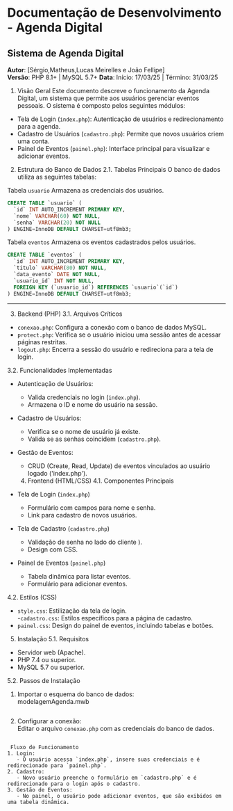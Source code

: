 # Documentação de Desenvolvimento - Agenda Digital

## Sistema de Agenda Digital
**Autor**: [Sérgio,Matheus,Lucas Meirelles e João Fellipe]  
**Versão**: PHP 8.1+ | MySQL 5.7+ 
**Data**: Início: 17/03/25 | Término: 31/03/25  


 1. Visão Geral
Este documento descreve o funcionamento da Agenda Digital, um sistema que permite aos usuários gerenciar eventos pessoais. O sistema é composto pelos seguintes módulos:  
- Tela de Login (`index.php`): Autenticação de usuários e redirecionamento para a agenda.  
- Cadastro de Usuários (`cadastro.php`): Permite que novos usuários criem uma conta.  
- Painel de Eventos (`painel.php`): Interface principal para visualizar e adicionar eventos.  


 2. Estrutura do Banco de Dados
 2.1. Tabelas Principais
O banco de dados utiliza as seguintes tabelas:  

 Tabela `usuario`
Armazena as credenciais dos usuários.  
```sql
CREATE TABLE `usuario` (
  `id` INT AUTO_INCREMENT PRIMARY KEY,
  `nome` VARCHAR(60) NOT NULL,
  `senha` VARCHAR(20) NOT NULL
) ENGINE=InnoDB DEFAULT CHARSET=utf8mb3;
```
 Tabela `eventos`
Armazena os eventos cadastrados pelos usuários.  
```sql
CREATE TABLE `eventos` (
  `id` INT AUTO_INCREMENT PRIMARY KEY,
  `titulo` VARCHAR(80) NOT NULL,
  `data_evento` DATE NOT NULL,
  `usuario_id` INT NOT NULL,
  FOREIGN KEY (`usuario_id`) REFERENCES `usuario`(`id`)
) ENGINE=InnoDB DEFAULT CHARSET=utf8mb3;
```

---

 3. Backend (PHP)
 3.1. Arquivos Críticos
- `conexao.php`: Configura a conexão com o banco de dados MySQL.  
- `protect.php`: Verifica se o usuário iniciou uma sessão antes de acessar páginas restritas.  
- `logout.php`: Encerra a sessão do usuário e redireciona para a tela de login.  

 3.2. Funcionalidades Implementadas
- Autenticação de Usuários:  
  - Valida credenciais no login (`index.php`).  
  - Armazena o ID e nome do usuário na sessão.  
- Cadastro de Usuários:  
  - Verifica se o nome de usuário já existe.  
  - Valida se as senhas coincidem (`cadastro.php`).  
- Gestão de Eventos:  
  - CRUD (Create, Read, Update) de eventos vinculados ao usuário logado ('index.php').  

   4. Frontend (HTML/CSS)
 4.1. Componentes Principais
- Tela de Login (`index.php`) 
  - Formulário com campos para nome e senha.  
  - Link para cadastro de novos usuários.  
- Tela de Cadastro (`cadastro.php`)
  - Validação de senha no lado do cliente ).  
  - Design com CSS.  
- Painel de Eventos (`painel.php`)
  - Tabela dinâmica para listar eventos.  
  - Formulário para adicionar eventos.  

 4.2. Estilos (CSS)
- `style.css`: Estilização da tela de login.  
-`cadastro.css`: Estilos específicos para a página de cadastro.  
- `painel.css`: Design do painel de eventos, incluindo tabelas e botões.  



 5. Instalação
 5.1. Requisitos
- Servidor web (Apache).  
- PHP 7.4 ou superior.  
- MySQL 5.7 ou superior.  

 5.2. Passos de Instalação
1. Importar o esquema do banco de dados:  
   modelagemAgenda.mwb
   ```
2. Configurar a conexão:  
   Editar o arquivo `conexao.php` com as credenciais do banco de dados.  


~~~~~~~~~~~~~~~~~~~~~~~~~~~~~~~~~~~~~~~~~~~~~~~~~~~~~~~~~~~~~~~~~~~~~~~~~~~~~~~~~~~~~~~~~~~~~~~~~~~~~~~~~~~~~~~~~~~~~~~~~~~~~~~~~~~~~~~~~~~~~~~~~~~~~~~~~~~~

 Fluxo de Funcionamento
1. Login:  
   - O usuário acessa `index.php`, insere suas credenciais e é redirecionado para `painel.php`.  
2. Cadastro:  
   - Novo usuário preenche o formulário em `cadastro.php` e é redirecionado para o login após o cadastro.  
3. Gestão de Eventos:  
   - No painel, o usuário pode adicionar eventos, que são exibidos em uma tabela dinâmica.  

~~~~~~~~~~~~~~~~~~~~~~~~~~~~~~~~~~~~~~~~~~~~~~~~~~~~~~~~~~~~~~~~~~~~~~~~~~~~~~~~~~~~~~~~~~~~~~~~~~~~~~~~~~~~~~~~~~~~~~~~~~~~~~~~~~~~~~~~~~~~~~~~~~~~~~~~~~~~ 
